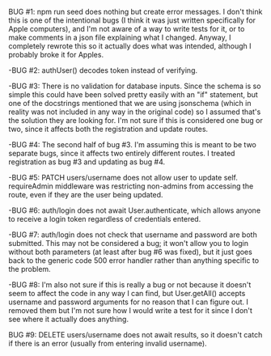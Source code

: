 BUG #1:  npm run seed does nothing but create error messages.  I don't think this is one of the intentional bugs (I think it was just written specifically for Apple computers), and I'm not aware of a way to write tests for it, or to make comments in a json file explaining what I changed.  Anyway, I completely rewrote this so it actually does what was intended, although I probably broke it for Apples. 

-BUG #2:  authUser() decodes token instead of verifying.

-BUG #3:  There is no validation for database inputs.  Since the schema is so simple this could have been solved pretty easily with an "if" statement, but one of the docstrings mentioned that we are using jsonschema (which in reality was not included in any way in the original code) so I assumed that's the solution they are looking for.  I'm not sure if this is considered one bug or two, since it affects both the registration and update routes.

-BUG #4:  The second half of bug #3.  I'm assuming this is meant to be two separate bugs, since it affects two entirely different routes.  I treated registration as bug #3 and updating as bug #4.

-BUG #5:  PATCH users/username does not allow user to update self.  requireAdmin middleware was restricting non-admins from accessing the route, even if they are the user being updated.

-BUG #6:  auth/login does not await User.authenticate, which allows anyone to receive a login token regardless of credentials entered.

-BUG #7:  auth/login does not check that username and password are both submitted.  This may not be considered a bug; it won't allow you to login without both parameters (at least after bug #6 was fixed), but it just goes back to the generic code 500 error handler rather than anything specific to the problem.

-BUG #8:  I'm also not sure if this is really a bug or not because it doesn't seem to affect the code in any way I can find, but User.getAll() accepts username and password arguments for no reason that I can figure out.  I removed them but I'm not sure how I would write a test for it since I don't see where it actually does anything.

BUG #9:  DELETE users/username does not await results, so it doesn't catch if there is an error (usually from entering invalid username).